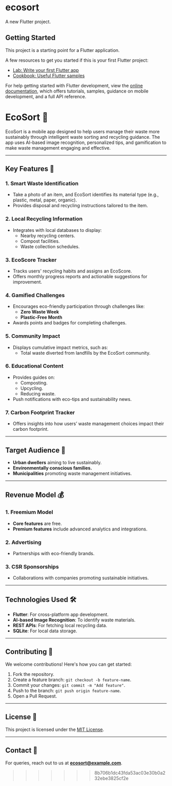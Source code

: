 
# ecosort

A new Flutter project.

## Getting Started

This project is a starting point for a Flutter application.

A few resources to get you started if this is your first Flutter project:

- [Lab: Write your first Flutter app](https://docs.flutter.dev/get-started/codelab)
- [Cookbook: Useful Flutter samples](https://docs.flutter.dev/cookbook)

For help getting started with Flutter development, view the
[online documentation](https://docs.flutter.dev/), which offers tutorials,
samples, guidance on mobile development, and a full API reference.

# EcoSort 🌱  
EcoSort is a mobile app designed to help users manage their waste more sustainably through intelligent waste sorting and recycling guidance. The app uses AI-based image recognition, personalized tips, and gamification to make waste management engaging and effective.

---

## Key Features 🚀  

### 1. **Smart Waste Identification**  
- Take a photo of an item, and EcoSort identifies its material type (e.g., plastic, metal, paper, organic).  
- Provides disposal and recycling instructions tailored to the item.  

### 2. **Local Recycling Information**  
- Integrates with local databases to display:  
  - Nearby recycling centers.  
  - Compost facilities.  
  - Waste collection schedules.  

### 3. **EcoScore Tracker**  
- Tracks users' recycling habits and assigns an EcoScore.  
- Offers monthly progress reports and actionable suggestions for improvement.  

### 4. **Gamified Challenges**  
- Encourages eco-friendly participation through challenges like:  
  - **Zero Waste Week**  
  - **Plastic-Free Month**  
- Awards points and badges for completing challenges.  

### 5. **Community Impact**  
- Displays cumulative impact metrics, such as:  
  - Total waste diverted from landfills by the EcoSort community.  

### 6. **Educational Content**  
- Provides guides on:  
  - Composting.  
  - Upcycling.  
  - Reducing waste.  
- Push notifications with eco-tips and sustainability news.  

### 7. **Carbon Footprint Tracker**  
- Offers insights into how users’ waste management choices impact their carbon footprint.  

---

## Target Audience 🎯  
- **Urban dwellers** aiming to live sustainably.  
- **Environmentally conscious families.**  
- **Municipalities** promoting waste management initiatives.  

---

## Revenue Model 💰  

### 1. **Freemium Model**  
- **Core features** are free.  
- **Premium features** include advanced analytics and integrations.  

### 2. **Advertising**  
- Partnerships with eco-friendly brands.  

### 3. **CSR Sponsorships**  
- Collaborations with companies promoting sustainable initiatives.  

---

## Technologies Used 🛠️  
- **Flutter**: For cross-platform app development.  
- **AI-based Image Recognition**: To identify waste materials.  
- **REST APIs**: For fetching local recycling data.  
- **SQLite**: For local data storage.  

---

## Contributing 🤝  
We welcome contributions! Here's how you can get started:  
1. Fork the repository.  
2. Create a feature branch: `git checkout -b feature-name`.  
3. Commit your changes: `git commit -m "Add feature"`.  
4. Push to the branch: `git push origin feature-name`.  
5. Open a Pull Request.  

---

## License 📜  
This project is licensed under the [MIT License](LICENSE).  

---

## Contact 📧  
For queries, reach out to us at **[ecosort@example.com](mailto:ecosort@example.com)**.  
>>>>>>> 8b706b1dc43fda53ac03e30b0a232ebe3825cf2e
